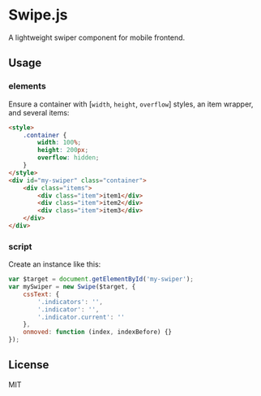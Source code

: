 # Swipe.js
A lightweight swiper component for mobile frontend.

## Usage

### elements
Ensure a container with [`width`, `height`, `overflow`] styles, an item wrapper, and several items:

```html
<style>
    .container {
        width: 100%;
        height: 200px;
        overflow: hidden;
    }
</style>
<div id="my-swiper" class="container">
    <div class="items">
        <div class="item">item1</div>
        <div class="item">item2</div>
        <div class="item">item3</div>
    </div>
</div>
```

### script
Create an instance like this:

```js
var $target = document.getElementById('my-swiper');
var mySwiper = new Swipe($target, {
    cssText: {
        '.indicators': '',
        '.indicator': '',
        '.indicator.current': ''
    },
    onmoved: function (index, indexBefore) {}
});
```
## License
MIT
